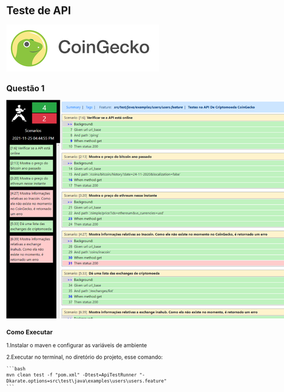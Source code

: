 # Teste de API 

<img src="img/gecko.png" style="max-width: 80vw">

## Questão 1

<img src="img/karate.png" style="max-width: 80vw">

### Como Executar

   1.Instalar o maven e configurar as variáveis de ambiente

   2.Executar no terminal, no diretório do projeto, esse comando:
   
    ```bash
    mvn clean test -f "pom.xml" -Dtest=ApiTestRunner "-Dkarate.options=src\test\java\examples\users\users.feature"
    ```
